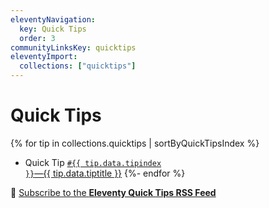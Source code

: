 ```yaml
---
eleventyNavigation:
  key: Quick Tips
  order: 3
communityLinksKey: quicktips
eleventyImport:
  collections: ["quicktips"]
---
```


# Quick Tips

{% for tip in collections.quicktips | sortByQuickTipsIndex %}

- Quick Tip <a href="{{ tip.url }}"><code>#{{ tip.data.tipindex }}</code>—{{ tip.data.tiptitle }}</a>
  {%- endfor %}

📢 [Subscribe to the **Eleventy Quick Tips RSS Feed**](/docs/quicktips/feed.xml)
